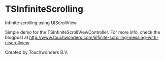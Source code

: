 TSInfiniteScrolling
===================

Infinite scrolling using UIScrollView

Simple demo for the TSInfiniteScrollViewController.
For more info, check the blogpost at
http://www.touchwonders.com/infinite-scrolling-messing-with-uiscrollview

Created by Touchwonders B.V.
